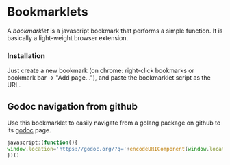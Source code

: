 # Bookmarklets

A *bookmarklet* is a javascript bookmark that performs a simple function. It is basically a light-weight browser extension.

### Installation

Just create a new bookmark (on chrome: right-click bookmarks or bookmark bar -> "Add page..."), and
paste the bookmarklet script as the URL.

## Godoc navigation from github

Use this bookmarklet to easily navigate from a golang package on github to its
[godoc](https://godoc.org/) page.

<!-- BOOKMARKLET=godoc.js -->
```javascript
javascript:(function(){
window.location='https://godoc.org/?q='+encodeURIComponent(window.location);
})()
```
<!-- /BOOKMARKLET -->
